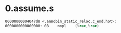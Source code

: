 # 0.assume.s

```asm
00000000004047d8 <.annobin_static_reloc.c_end.hot>:
0000000000000000: 08	nopl	(%rax,%rax)
```

